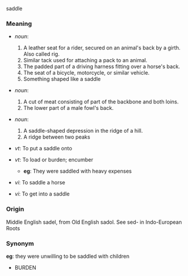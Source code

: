 saddle
### Meaning
+ _noun_:
   1. A leather seat for a rider, secured on an animal's back by a girth. Also called rig.
   2. Similar tack used for attaching a pack to an animal.
   3. The padded part of a driving harness fitting over a horse's back.
   4. The seat of a bicycle, motorcycle, or similar vehicle.
   5. Something shaped like a saddle
+ _noun_:
   1. A cut of meat consisting of part of the backbone and both loins.
   2. The lower part of a male fowl's back.
+ _noun_:
   1. A saddle-shaped depression in the ridge of a hill.
   2. A ridge between two peaks

+ _vt_: To put a saddle onto
+ _vt_: To load or burden; encumber
    + __eg__: They were saddled with heavy expenses
+ _vi_: To saddle a horse
+ _vi_: To get into a saddle

### Origin

Middle English sadel, from Old English sadol. See sed- in Indo-European Roots

### Synonym

__eg__: they were unwilling to be saddled with children

+ BURDEN


